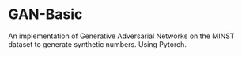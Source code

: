 # GAN-Basic
An implementation of Generative Adversarial Networks on the MINST dataset to generate synthetic numbers.
Using Pytorch.
